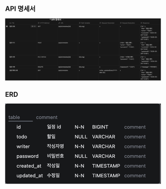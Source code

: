## API 명세서
![api명세서](https://github.com/ehllll/ScheduleProject/blob/master/%E1%84%89%E1%85%B3%E1%84%8F%E1%85%B3%E1%84%85%E1%85%B5%E1%86%AB%E1%84%89%E1%85%A3%E1%86%BA%202025-03-25%20%E1%84%8B%E1%85%A9%E1%84%92%E1%85%AE%207.51.14.png)


## ERD
![ERD](https://github.com/ehllll/ScheduleProject/blob/master/%E1%84%89%E1%85%B3%E1%84%8F%E1%85%B3%E1%84%85%E1%85%B5%E1%86%AB%E1%84%89%E1%85%A3%E1%86%BA%202025-03-25%20%E1%84%8B%E1%85%A9%E1%84%92%E1%85%AE%208.18.10.png)

